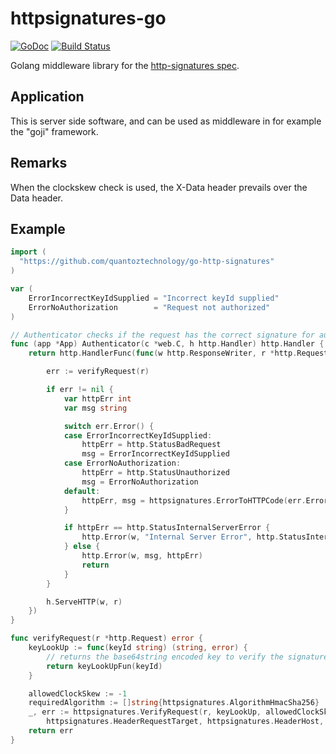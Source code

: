httpsignatures-go
=================
[![GoDoc](https://godoc.org/github.com/QuantozTechnology/go-http-signatures?status.svg)](https://godoc.org/github.com/99designs/httpsignatures-go)
[![Build Status](https://travis-ci.org/QuantozTechnology/go-http-signatures.svg?branch=master)](https://travis-ci.org/QuantozTechnology/go-http-signatures)


Golang middleware library for the [http-signatures spec](https://tools.ietf.org/html/draft-cavage-http-signatures).

## Application
This is server side software, and can be used as middleware in for example the "goji" framework.

## Remarks
When the clockskew check is used, the X-Data header prevails over the Data header.

## Example
```go
import (
  "https://github.com/quantoztechnology/go-http-signatures"
)

var (
	ErrorIncorrectKeyIdSupplied = "Incorrect keyId supplied"
	ErrorNoAuthorization        = "Request not authorized"
)

// Authenticator checks if the request has the correct signature for authentication
func (app *App) Authenticator(c *web.C, h http.Handler) http.Handler {
	return http.HandlerFunc(func(w http.ResponseWriter, r *http.Request) {

		err := verifyRequest(r)

		if err != nil {
			var httpErr int
			var msg string

			switch err.Error() {
			case ErrorIncorrectKeyIdSupplied:
				httpErr = http.StatusBadRequest
				msg = ErrorIncorrectKeyIdSupplied
			case ErrorNoAuthorization:
				httpErr = http.StatusUnauthorized
				msg = ErrorNoAuthorization
			default:
				httpErr, msg = httpsignatures.ErrorToHTTPCode(err.Error())
			}

			if httpErr == http.StatusInternalServerError {
				http.Error(w, "Internal Server Error", http.StatusInternalServerError)
			} else {
				http.Error(w, msg, httpErr)
				return
			}
		}

		h.ServeHTTP(w, r)
	})
}

func verifyRequest(r *http.Request) error {
	keyLookUp := func(keyId string) (string, error) {
		// returns the base64string encoded key to verify the signature
		return keyLookUpFun(keyId)
	}

	allowedClockSkew := -1
	requiredAlgorithm := []string{httpsignatures.AlgorithmHmacSha256}
	_, err := httpsignatures.VerifyRequest(r, keyLookUp, allowedClockSkew, requiredAlgorithm,
		httpsignatures.HeaderRequestTarget, httpsignatures.HeaderHost, httpsignatures.HeaderXDate)
	return err
}
```
